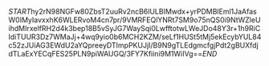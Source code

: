 $START$hy2rN98NGFw80ZbsT2uuRv2ncB6lULBIMwdx+yrPDMBlEml1JaAfasW0IMyIavxxhK6WLERvoM4cn7pr/9VMRFEQlYNRt7SM9o75nQS0i9NtWZleUihdMIrxelfRH2d4k3bep18B5vSyJG7WaySqi0LwfftotwLWeJDo48Y3r+1h9RiCIdiTUUR3Dz7WMaJj+4wq9yio0b6MCH2KZM/seLf1HUSt5tMj5ekEcybYUL84c52zJUiAG3EWdU2aYQpreeyDTImpPKUJjI/B9N9gTLEdgmcfgjPdt2gBUXfdjdTLaExYECqFES25PLN9piWAUGQ/3FY7Kfiini9M1WiIVg==$END$